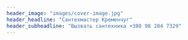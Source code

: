 ```yaml
---
header_image: "images/cover-image.jpg"
header_headline: "Сантехмастер Кременчуг"
header_subheadline: "Вызвать сантехника +380 98 284 7329"
---
```

